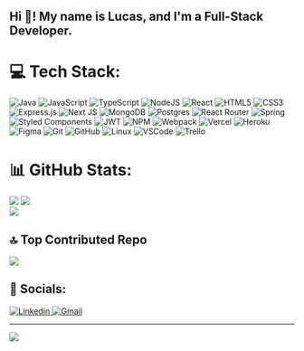 

<!--
**me-luc/me-luc** is a ✨ _special_ ✨ repository because its `README.md` (this file) appears on your GitHub profile.

Here are some ideas to get you started:

- 🔭 I’m currently working on ...
- 🌱 I’m currently learning ...
- 👯 I’m looking to collaborate on ...
- 🤔 I’m looking for help with ...
- 💬 Ask me about ...
- 📫 How to reach me: ...
- 😄 Pronouns: ...
- ⚡ Fun fact: ...
-->

  
<h2 align="left">Hi 👋! My name is Lucas, and I'm a Full-Stack Developer.</h2>

# 💻 Tech Stack:

![Java](https://img.shields.io/badge/java-%23ED8B00.svg?style=for-the-badge&logo=java&logoColor=blueviolet&color=black) 
![JavaScript](https://img.shields.io/badge/javascript-%23323330.svg?style=for-the-badge&logo=javascript&logoColor=blueviolet&color=black)
![TypeScript](https://img.shields.io/badge/typescript-%23007ACC.svg?style=for-the-badge&logo=typescript&logoColor=blueviolet&color=black)
![NodeJS](https://img.shields.io/badge/node.js-6DA55F?style=for-the-badge&logo=node.js&logoColor=blueviolet&color=black) 
![React](https://img.shields.io/badge/react-%2320232a.svg?style=for-the-badge&logo=react&logoColor=blueviolet&color=black) 
![HTML5](https://img.shields.io/badge/html5-%23E34F26.svg?style=for-the-badge&logoColor=blueviolet&color=black) 
![CSS3](https://img.shields.io/badge/css3-%231572B6.svg?style=for-the-badge&logo=css3&logoColor=blueviolet&color=black) 
![Express.js](https://img.shields.io/badge/express.js-%23404d59.svg?style=for-the-badge&logo=express&logoColor=blueviolet&color=black) 
![Next JS](https://img.shields.io/badge/Next-black?style=for-the-badge&logo=next.js&logoColor=blueviolet&color=black) 
![MongoDB](https://img.shields.io/badge/MongoDB-%234ea94b.svg?style=for-the-badge&logo=mongodb&logoColor=blueviolet&color=black) 
![Postgres](https://img.shields.io/badge/postgres-%23316192.svg?style=for-the-badge&logo=postgresql&logoColor=blueviolet&color=black)
![React Router](https://img.shields.io/badge/React_Router-CA4245?style=for-the-badge&logo=react-router&logoColor=blueviolet&color=black) 
![Spring](https://img.shields.io/badge/spring-%236DB33F.svg?style=for-the-badge&logo=spring&logoColor=blueviolet&color=black) 
![Styled Components](https://img.shields.io/badge/styled--components-DB7093?style=for-the-badge&logo=styled-components&logoColor=blueviolet&color=black) 
![JWT](https://img.shields.io/badge/JWT-black?style=for-the-badge&logo=JSON%20web%20tokens&logoColor=blueviolet&color=black) 
![NPM](https://img.shields.io/badge/NPM-%23000000.svg?style=for-the-badge&logo=npm&logoColor=blueviolet&color=black) 
![Webpack](https://img.shields.io/badge/webpack-%238DD6F9.svg?style=for-the-badge&logo=webpack&logoColor=blueviolet&color=black) 
![Vercel](https://img.shields.io/badge/vercel-%23000000.svg?style=for-the-badge&logo=vercel&logoColor=blueviolet&color=black) 
![Heroku](https://img.shields.io/badge/heroku-%23430098.svg?style=for-the-badge&logo=heroku&logoColor=blueviolet&color=black) 
![Figma](https://img.shields.io/badge/figma-%23F24E1E.svg?style=for-the-badge&logoColor=blueviolet&color=black)
![Git](https://img.shields.io/badge/GIT-E44C30?style=for-the-badge&logo=git&logoColor=blueviolet&color=black)
![GitHub](https://img.shields.io/badge/GitHub-100000?style=for-the-badge&logoColor=blueviolet&color=black)
![Linux](https://img.shields.io/badge/Linux-FCC624?style=for-the-badge&logoColor=blueviolet&color=black)
![VSCode](https://img.shields.io/badge/Visual_Studio_Code-0078D4?style=for-the-badge&logo=visual%20studio%20code&logoColor=blueviolet&color=black)
![Trello](https://img.shields.io/badge/trello-E34F26?style=for-the-badge&logo=trello&logoColor=blueviolet&color=black)



# 📊 GitHub Stats:

![](https://github-readme-streak-stats.herokuapp.com/?user=me-luc&theme=midnight-purple&hide_border=false)
![](https://github-readme-stats.vercel.app/api?username=me-luc&theme=midnight-purple&hide_border=false&include_all_commits=false&count_private=true)<br/>
![](https://github-readme-stats.vercel.app/api/top-langs/?username=me-luc&theme=midnight-purple&hide_border=false&include_all_commits=false&count_private=true&layout=compact)<br/>



## 🔝 Top Contributed Repo
![](https://github-contributor-stats.vercel.app/api?username=me-luc&limit=5&theme=dark&combine_all_yearly_contributions=true)

## 📧 Socials:
  
<div>
  
  <a href="https://www.linkedin.com/in/almeida-lucas1/">
     <img alt="Linkedin"  src="https://img.shields.io/badge/LinkedIn-0077B5?style=for-the-badge&logo=linkedin&logoColor=white" />
  </a>
 
  <a href="mailto:al.lucas.santos@gmail.com.br">
    <img alt="Gmail" src="https://img.shields.io/badge/Gmail-D14836?style=for-the-badge&logo=gmail&logoColor=white" />
  </a>
  
</div>
  

---
[![](https://visitcount.itsvg.in/api?id=me-luc&icon=8&color=12)](https://visitcount.itsvg.in)

<!-- Proudly created with GPRM ( https://gprm.itsvg.in ) -->





<!-- 
  <code><img height="40" src="https://raw.githubusercontent.com/devicons/devicon/1119b9f84c0290e0f0b38982099a2bd027a48bf1/icons/html5/html5-plain-wordmark.svg"></code>
  <code><img height="40" src="https://raw.githubusercontent.com/devicons/devicon/1119b9f84c0290e0f0b38982099a2bd027a48bf1/icons/css3/css3-plain-wordmark.svg"></code>
  <code><img height="40" src="https://raw.githubusercontent.com/devicons/devicon/1119b9f84c0290e0f0b38982099a2bd027a48bf1/icons/javascript/javascript-plain.svg"></code>
  <code><img height="40" src="https://raw.githubusercontent.com/devicons/devicon/master/icons/java/java-original.svg"></code>
  <code><img height="40" src="https://raw.githubusercontent.com/devicons/devicon/1119b9f84c0290e0f0b38982099a2bd027a48bf1/icons/react/react-original.svg"></code>
--> 
